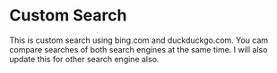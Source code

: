 # Custom Search
This is custom search using bing.com and duckduckgo.com. You cam compare searches of both search engines at the same time.
I will also update this for other search engine also.

